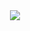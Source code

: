 <center>
<img src="https://scontent-hkg3-1.xx.fbcdn.net/v/t1.0-9/12321339_967424873305906_1228841455865475036_n.jpg?oh=0861fd155d81b0a2e07ce89e21af3557&oe=58C91B37" />
</center>

